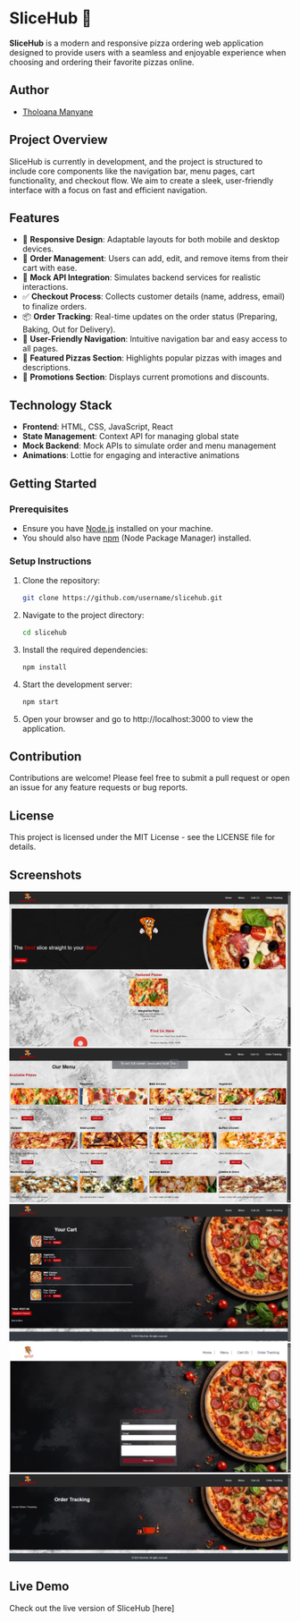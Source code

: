 # SliceHub 🍕

**SliceHub** is a modern and responsive pizza ordering web application designed to provide users with a seamless and enjoyable experience when choosing and ordering their favorite pizzas online.

## Author

- [Tholoana Manyane](https://github.com/Tholoana96)

## Project Overview

SliceHub is currently in development, and the project is structured to include core components like the navigation bar, menu pages, cart functionality, and checkout flow. We aim to create a sleek, user-friendly interface with a focus on fast and efficient navigation.

## Features

- 🍕 **Responsive Design**: Adaptable layouts for both mobile and desktop devices.
- 🛒 **Order Management**: Users can add, edit, and remove items from their cart with ease.
- 🔄 **Mock API Integration**: Simulates backend services for realistic interactions.
- ✅ **Checkout Process**: Collects customer details (name, address, email) to finalize orders.
- 📦 **Order Tracking**: Real-time updates on the order status (Preparing, Baking, Out for Delivery).
- 🌟 **User-Friendly Navigation**: Intuitive navigation bar and easy access to all pages.
- 📸 **Featured Pizzas Section**: Highlights popular pizzas with images and descriptions.
- 🎉 **Promotions Section**: Displays current promotions and discounts.

## Technology Stack

- **Frontend**: HTML, CSS, JavaScript, React
- **State Management**: Context API for managing global state
- **Mock Backend**: Mock APIs to simulate order and menu management
- **Animations**: Lottie for engaging and interactive animations

## Getting Started

### Prerequisites

- Ensure you have [Node.js](https://nodejs.org/) installed on your machine.
- You should also have [npm](https://www.npmjs.com/) (Node Package Manager) installed.

### Setup Instructions

1. Clone the repository:

   ```bash
   git clone https://github.com/username/slicehub.git
   ```

2. Navigate to the project directory:

   ```bash
   cd slicehub
   ```

3. Install the required dependencies:

   ```bash
   npm install
   ```

4. Start the development server:

   ```bash
   npm start
   ```

5. Open your browser and go to http://localhost:3000 to view the application.

## Contribution

Contributions are welcome! Please feel free to submit a pull request or open an issue for any feature requests or bug reports.

## License

This project is licensed under the MIT License - see the LICENSE file for details.

## Screenshots

![Homepage](src/images/screenshots/homepage.png)
![Menu Page](src/images/screenshots/menu.png)
![Cart Page](src/images/screenshots/cart.png)
![Checkout Page](src/images/screenshots/checkout.png)
![Order Tracking Page](src/images/screenshots/tracking.png)

## Live Demo

Check out the live version of SliceHub [here]
